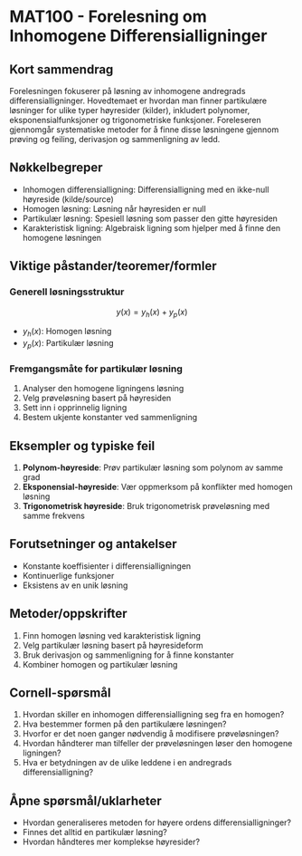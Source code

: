 # MAT100 - Forelesning om Inhomogene Differensialligninger

## Kort sammendrag
Forelesningen fokuserer på løsning av inhomogene andregrads differensialligninger. Hovedtemaet er hvordan man finner partikulære løsninger for ulike typer høyresider (kilder), inkludert polynomer, eksponensialfunksjoner og trigonometriske funksjoner. Foreleseren gjennomgår systematiske metoder for å finne disse løsningene gjennom prøving og feiling, derivasjon og sammenligning av ledd.

## Nøkkelbegreper
- Inhomogen differensialligning: Differensialligning med en ikke-null høyreside (kilde/source)
- Homogen løsning: Løsning når høyresiden er null
- Partikulær løsning: Spesiell løsning som passer den gitte høyresiden
- Karakteristisk ligning: Algebraisk ligning som hjelper med å finne den homogene løsningen

## Viktige påstander/teoremer/formler

### Generell løsningsstruktur
$$y(x) = y_h(x) + y_p(x)$$
- $y_h(x)$: Homogen løsning
- $y_p(x)$: Partikulær løsning

### Fremgangsmåte for partikulær løsning
1. Analyser den homogene ligningens løsning
2. Velg prøveløsning basert på høyresiden
3. Sett inn i opprinnelig ligning
4. Bestem ukjente konstanter ved sammenligning

## Eksempler og typiske feil
1. **Polynom-høyreside**: Prøv partikulær løsning som polynom av samme grad
2. **Eksponensial-høyreside**: Vær oppmerksom på konflikter med homogen løsning
3. **Trigonometrisk høyreside**: Bruk trigonometrisk prøveløsning med samme frekvens

## Forutsetninger og antakelser
- Konstante koeffisienter i differensialligningen
- Kontinuerlige funksjoner
- Eksistens av en unik løsning

## Metoder/oppskrifter
1. Finn homogen løsning ved karakteristisk ligning
2. Velg partikulær løsning basert på høyresideform
3. Bruk derivasjon og sammenligning for å finne konstanter
4. Kombiner homogen og partikulær løsning

## Cornell-spørsmål
1. Hvordan skiller en inhomogen differensialligning seg fra en homogen?
2. Hva bestemmer formen på den partikulære løsningen?
3. Hvorfor er det noen ganger nødvendig å modifisere prøveløsningen?
4. Hvordan håndterer man tilfeller der prøveløsningen løser den homogene ligningen?
5. Hva er betydningen av de ulike leddene i en andregrads differensialligning?

## Åpne spørsmål/uklarheter
- Hvordan generaliseres metoden for høyere ordens differensialligninger?
- Finnes det alltid en partikulær løsning?
- Hvordan håndteres mer komplekse høyresider?